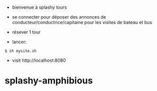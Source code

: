 - bienvenue à splashy tours
- se connecter pour déposer des annonces de conducteur/conductrice/capitaine pour les visites de bateau et bus
- résever 1 tour

- lancer:
```
$ sh mysite.sh
```
- visit http://localhost:8080


# splashy-amphibious
